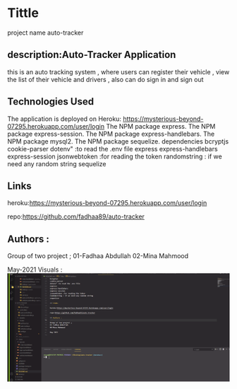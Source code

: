 # Tittle

project name auto-tracker

## description:Auto-Tracker Application

this is an auto tracking system , where users can register their vehicle , view the list of their vehicle and drivers , also can do sign in and sign out

## Technologies Used

The application is deployed on Heroku:
https://mysterious-beyond-07295.herokuapp.com/user/login
The NPM package express.
The NPM package express-session.
The NPM package express-handlebars.
The NPM package mysql2.
The NPM package sequelize.
dependencies
bcryptjs
cookie-parser
dotenv" :to read the .env file
express
express-handlebars
express-session
jsonwebtoken :for reading the token
randomstring : if we need any random string
sequelize

## Links

heroku:https://mysterious-beyond-07295.herokuapp.com/user/login

repo:https://github.com/fadhaa89/auto-tracker

## Authors :

Group of two project ;
01-Fadhaa Abdullah
02-Mina Mahmood

May-2021
Visuals :![Example Gif](./img/example.gif)
